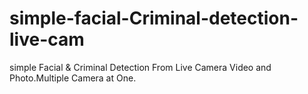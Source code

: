 # simple-facial-Criminal-detection-live-cam
simple Facial &amp; Criminal Detection From Live Camera Video and Photo.Multiple Camera at One.

